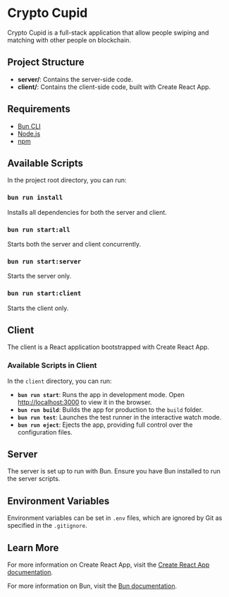 # Crypto Cupid

Crypto Cupid is a full-stack application that allow people swiping and matching with other people on blockchain.

## Project Structure

- **server/**: Contains the server-side code.
- **client/**: Contains the client-side code, built with Create React App.

## Requirements

- [Bun CLI](https://bun.sh/docs/installation)
- [Node.js](https://nodejs.org/en/download/)
- [npm](https://www.npmjs.com/get-npm)

## Available Scripts

In the project root directory, you can run:

### `bun run install`

Installs all dependencies for both the server and client.

### `bun run start:all`

Starts both the server and client concurrently.

### `bun run start:server`

Starts the server only.

### `bun run start:client`

Starts the client only.

## Client

The client is a React application bootstrapped with Create React App.

### Available Scripts in Client

In the `client` directory, you can run:

- **`bun run start`**: Runs the app in development mode. Open [http://localhost:3000](http://localhost:3000) to view it in the browser.
- **`bun run build`**: Builds the app for production to the `build` folder.
- **`bun run test`**: Launches the test runner in the interactive watch mode.
- **`bun run eject`**: Ejects the app, providing full control over the configuration files.

## Server

The server is set up to run with Bun. Ensure you have Bun installed to run the server scripts.

## Environment Variables

Environment variables can be set in `.env` files, which are ignored by Git as specified in the `.gitignore`.

## Learn More

For more information on Create React App, visit the [Create React App documentation](https://facebook.github.io/create-react-app/docs/getting-started).

For more information on Bun, visit the [Bun documentation](https://bun.sh/docs).
